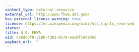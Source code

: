 ```yaml
---
content_type: external-resource
external_url: http://www.fhwa.dot.gov/
has_external_license_warning: true
license: https://en.wikipedia.org/wiki/All_rights_reserved
status: ''
title: U.S. FHWA
uid: ca8dc3f0-3188-4381-857e-eac8f19ca06c
wayback_url: ''
---
```

